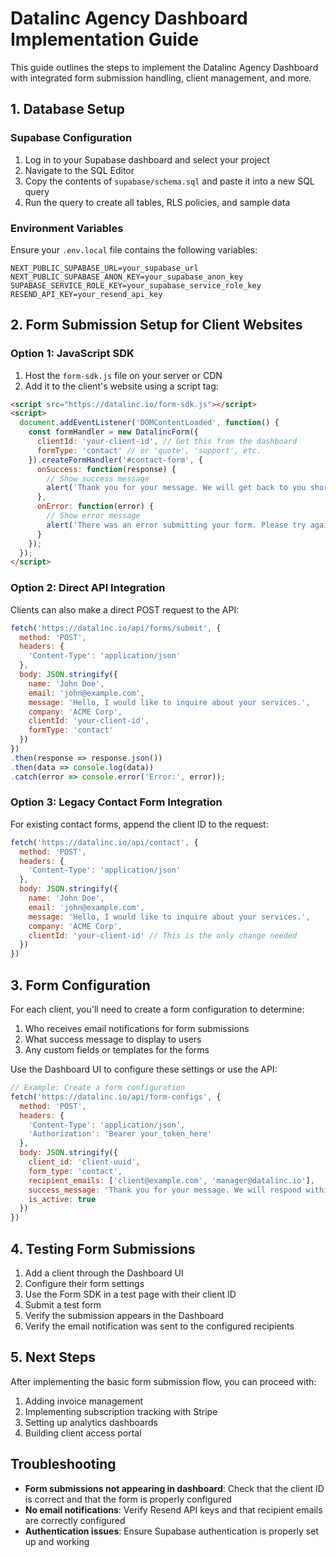 # Datalinc Agency Dashboard Implementation Guide

This guide outlines the steps to implement the Datalinc Agency Dashboard with integrated form submission handling, client management, and more.

## 1. Database Setup

### Supabase Configuration

1. Log in to your Supabase dashboard and select your project
2. Navigate to the SQL Editor
3. Copy the contents of `supabase/schema.sql` and paste it into a new SQL query
4. Run the query to create all tables, RLS policies, and sample data

### Environment Variables

Ensure your `.env.local` file contains the following variables:

```
NEXT_PUBLIC_SUPABASE_URL=your_supabase_url
NEXT_PUBLIC_SUPABASE_ANON_KEY=your_supabase_anon_key
SUPABASE_SERVICE_ROLE_KEY=your_supabase_service_role_key
RESEND_API_KEY=your_resend_api_key
```

## 2. Form Submission Setup for Client Websites

### Option 1: JavaScript SDK

1. Host the `form-sdk.js` file on your server or CDN
2. Add it to the client's website using a script tag:

```html
<script src="https://datalinc.io/form-sdk.js"></script>
<script>
  document.addEventListener('DOMContentLoaded', function() {
    const formHandler = new DatalincForm({
      clientId: 'your-client-id', // Get this from the dashboard
      formType: 'contact' // or 'quote', 'support', etc.
    }).createFormHandler('#contact-form', {
      onSuccess: function(response) {
        // Show success message
        alert('Thank you for your message. We will get back to you shortly.');
      },
      onError: function(error) {
        // Show error message
        alert('There was an error submitting your form. Please try again.');
      }
    });
  });
</script>
```

### Option 2: Direct API Integration

Clients can also make a direct POST request to the API:

```javascript
fetch('https://datalinc.io/api/forms/submit', {
  method: 'POST',
  headers: {
    'Content-Type': 'application/json'
  },
  body: JSON.stringify({
    name: 'John Doe',
    email: 'john@example.com',
    message: 'Hello, I would like to inquire about your services.',
    company: 'ACME Corp',
    clientId: 'your-client-id',
    formType: 'contact'
  })
})
.then(response => response.json())
.then(data => console.log(data))
.catch(error => console.error('Error:', error));
```

### Option 3: Legacy Contact Form Integration

For existing contact forms, append the client ID to the request:

```javascript
fetch('https://datalinc.io/api/contact', {
  method: 'POST',
  headers: {
    'Content-Type': 'application/json'
  },
  body: JSON.stringify({
    name: 'John Doe',
    email: 'john@example.com',
    message: 'Hello, I would like to inquire about your services.',
    company: 'ACME Corp',
    clientId: 'your-client-id' // This is the only change needed
  })
})
```

## 3. Form Configuration

For each client, you'll need to create a form configuration to determine:

1. Who receives email notifications for form submissions
2. What success message to display to users
3. Any custom fields or templates for the forms

Use the Dashboard UI to configure these settings or use the API:

```javascript
// Example: Create a form configuration
fetch('https://datalinc.io/api/form-configs', {
  method: 'POST',
  headers: {
    'Content-Type': 'application/json',
    'Authorization': 'Bearer your_token_here'
  },
  body: JSON.stringify({
    client_id: 'client-uuid',
    form_type: 'contact',
    recipient_emails: ['client@example.com', 'manager@datalinc.io'],
    success_message: 'Thank you for your message. We will respond within 24 hours.',
    is_active: true
  })
})
```

## 4. Testing Form Submissions

1. Add a client through the Dashboard UI
2. Configure their form settings
3. Use the Form SDK in a test page with their client ID
4. Submit a test form
5. Verify the submission appears in the Dashboard
6. Verify the email notification was sent to the configured recipients

## 5. Next Steps

After implementing the basic form submission flow, you can proceed with:

1. Adding invoice management
2. Implementing subscription tracking with Stripe
3. Setting up analytics dashboards
4. Building client access portal

## Troubleshooting

- **Form submissions not appearing in dashboard**: Check that the client ID is correct and that the form is properly configured
- **No email notifications**: Verify Resend API keys and that recipient emails are correctly configured
- **Authentication issues**: Ensure Supabase authentication is properly set up and working